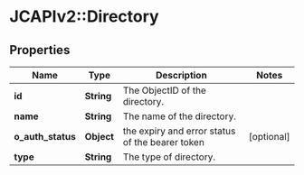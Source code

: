# JCAPIv2::Directory

## Properties
Name | Type | Description | Notes
------------ | ------------- | ------------- | -------------
**id** | **String** | The ObjectID of the directory. | 
**name** | **String** | The name of the directory. | 
**o_auth_status** | **Object** | the expiry and error status of the bearer token | [optional] 
**type** | **String** | The type of directory. | 

